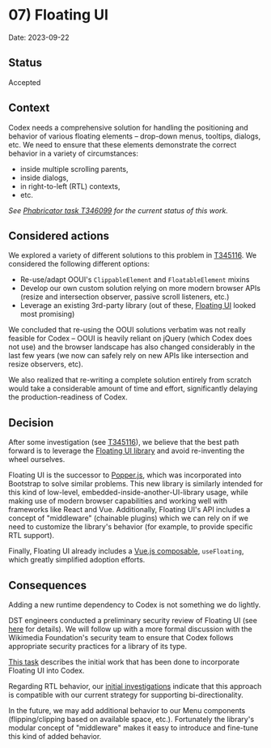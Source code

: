 # 07) Floating UI

Date: 2023-09-22

## Status

Accepted

## Context

Codex needs a comprehensive solution for handling the positioning and behavior
of various floating elements – drop-down menus, tooltips, dialogs, etc. We need
to ensure that these elements demonstrate the correct behavior in a variety of
circumstances:
- inside multiple scrolling parents,
- inside dialogs,
- in right-to-left (RTL) contexts,
- etc.

*See [Phabricator task T346099](https://phabricator.wikimedia.org/T346099) for the current status of
this work.*

## Considered actions

We explored a variety of different solutions to this problem in
[T345116](https://phabricator.wikimedia.org/T345116). We considered the
following different options:

- Re-use/adapt OOUI's `ClippableElement` and `FloatableElement` mixins
- Develop our own custom solution relying on more modern browser APIs (resize
  and intersection observer, passive scroll listeners, etc.)
- Leverage an existing 3rd-party library (out of these,
  [Floating UI](https://floating-ui.com/) looked most promising)

We concluded that re-using the OOUI solutions verbatim was not really feasible
for Codex – OOUI is heavily reliant on jQuery (which Codex does not use) and the
browser landscape has also changed considerably in the last few years (we now
can safely rely on new APIs like intersection and resize observers, etc).

We also realized that re-writing a complete solution entirely from scratch would
take a considerable amount of time and effort, significantly delaying the
production-readiness of Codex.

## Decision

After some investigation (see
[T345116](https://phabricator.wikimedia.org/T345116)), we believe that the best
path forward is to leverage the [Floating UI library](https://floating-ui.com)
and avoid re-inventing the wheel ourselves.

Floating UI is the successor to [Popper.js](https://popper.js.org/), which was
incorporated into Bootstrap to solve similar problems. This new library is
similarly intended for this kind of low-level,
embedded-inside-another-UI-library usage, while making use of modern browser
capabilities and working well with frameworks like React and Vue.
Additionally, Floating UI's API includes a concept of "middleware" (chainable
plugins) which we can rely on if we need to customize the library's
behavior (for example, to provide specific RTL support).

Finally, Floating UI already includes a [Vue.js composable](https://floating-ui.com/docs/vue),
`useFloating`, which greatly simplified adoption efforts.

## Consequences

Adding a new runtime dependency to Codex is not something we do lightly.

DST engineers conducted a preliminary security review of Floating UI (see
[here](https://phabricator.wikimedia.org/T346097) for details). We will follow
up with a more formal discussion with the Wikimedia Foundation's security team to ensure
that Codex follows appropriate security practices for a library of its type.

[This task](https://phabricator.wikimedia.org/T346099) describes the initial work
that has been done to incorporate Floating UI into Codex.

Regarding RTL behavior, our [initial investigations](https://phabricator.wikimedia.org/T346100)
indicate that this approach is compatible with our current strategy for supporting
bi-directionality.

In the future, we may add additional behavior to our Menu components
(flipping/clipping based on available space, etc.). Fortunately the library's
modular concept of "middleware" makes it easy to introduce and fine-tune this
kind of added behavior.

